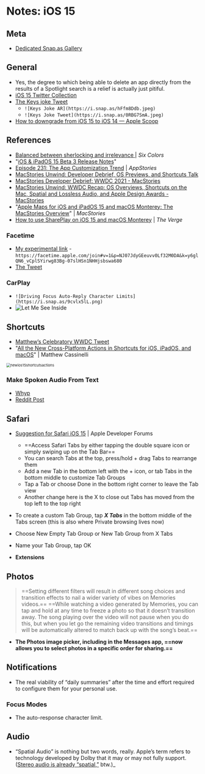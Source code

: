 # Notes: iOS 15

## Meta
* [Dedicated Snap.as Gallery](https://snap.as/extratone/ios15)

## General
* Yes, the degree to which being able to delete an app directly from the results of a Spotlight search is a relief is actually just pitiful.
* [iOS 15 Twitter Collection](https://twitter.com/NeoYokel/timelines/1411632131390984193)
* [The Keys joke Tweet](https://twitter.com/neoyokel/status/1401954704968536071)
	* `![Keys Joke AR](https://i.snap.as/hFfm8Ddb.jpeg)`
	* `![Keys Joke Tweet](https://i.snap.as/0RBG7SmA.jpeg)`
* [How to downgrade from iOS 15 to iOS 14 — Apple Scoop](https://applescoop.org/story/how-to-downgrade-from-ios-15-to-ios-14)

## References
* [Balanced between sherlocking and irrelevance ](https://sixcolors.com/post/2021/08/balanced-between-sherlocking-and-irrelevance/) | *Six Colors*
* "[iOS & iPadOS 15 Beta 3 Release Notes](https://developer.apple.com/documentation/ios-ipados-release-notes/ios-ipados-15-beta-release-notes)"
* [Episode 231: The App Customization Trend](https://appstories.net/episodes/231/) | _AppStories_
* [MacStories Unwind: Developer Debrief, OS Previews, and Shortcuts Talk](https://www.macstories.net/news/macstories-unwind-developer-debrief-os-previews-and-shortcuts-talk/)
* [MacStories Developer Debrief: WWDC 2021 - MacStories](https://www.macstories.net/stories/macstories-developer-debrief-wwdc-2021/)
* [MacStories Unwind: WWDC Recap: OS Overviews, Shortcuts on the Mac, Spatial and Lossless Audio, and Apple Design Awards - MacStories](https://www.macstories.net/news/macstories-unwind-wwdc-recap-os-overviews-shortcuts-on-the-mac-spatial-and-lossless-audio-and-apple-design-awards/)
*  "[Apple Maps for iOS and iPadOS 15 and macOS Monterey: The MacStories Overview](https://www.macstories.net/news/apple-maps-for-ios-and-ipados-15-and-macos-monterey-the-macstories-overview/)" | *MacStories*
* [How to use SharePlay on iOS 15 and macOS Monterey](https://www.theverge.com/22577178/shareplay-how-to-apple-facetime-ios-15-ipados-macos-monterey-apple-tv-video-music) | *The Verge*

### Facetime
* [My experimental link](https://facetime.apple.com/join#v=1&p=NJ07JdyGEeuvv0Lf32M0DA&k=y6glQN6_vCplSYirwg83Bg-07slHSn1NHHjsbswa680) - `https://facetime.apple.com/join#v=1&p=NJ07JdyGEeuvv0Lf32M0DA&k=y6glQN6_vCplSYirwg83Bg-07slHSn1NHHjsbswa680`
* [The Tweet](https://twitter.com/NeoYokel/status/1412965709701951495)

### CarPlay
* `![Driving Focus Auto-Reply Character Limits](https://i.snap.as/9cvlx5lL.png)`
* ![Let Me See Inside](https://i.snap.as/K1yZmcDI.png)

## Shortcuts

* [Matthew’s Celebratory WWDC Tweet](https://twitter.com/mattcassinelli/status/1401969109613441026?s=21)
*  "[All the New Cross-Platform Actions in Shortcuts for iOS, iPadOS, and macOS](https://www.matthewcassinelli.com/new-shortcuts-actions-ios-15/)" | Matthew Cassinelli

<img src="../../Dev/bilge/images/newios15shortcutsactions.jpg" alt="newios15shortcutsactions" style="zoom: 67%;" />

### Make Spoken Audio From Text

* [Whyp](https://whyp.it/t/make-spoken-audio-from-text-test-61843)
* [Reddit Post](https://www.reddit.com/r/iOSBeta/comments/okczun/finally_got_results_from_make_spoken_audio_from/h5724xa)

## Safari
* [Suggestion for Safari iOS 15](https://developer.apple.com/forums/thread/681880) | Apple Developer Forums

  * ==Access Safari Tabs by either tapping the double square icon or simply swiping up on the Tab Bar==
  * You can search Tabs at the top, press/hold + drag Tabs to rearrange them
  * Add a new Tab in the bottom left with the + icon, or tab Tabs in the bottom middle to customize Tab Groups
  * Tap a Tab or choose Done in the bottom right corner to leave the Tab view
  * Another change here is the X to close out Tabs has moved from the top left to the top right
 * To create a custom Tab Group, tap **_X Tabs_** in the bottom middle of the Tabs screen (this is also where Private browsing lives now)
  * Choose New Empty Tab Group or New Tab Group from X Tabs
  * Name your Tab Group, tap OK
  * **Extensions**

## Photos
> ==Setting different filters will result in different song choices and transition effects to nail a wider variety of vibes on Memories videos.==
> ==While watching a video generated by Memories, you can tap and hold at any time to freeze a photo so that it doesn’t transition away. The song playing over the video will not pause when you do this, but when you let go the remaining video transitions and timings will be automatically altered to match back up with the song’s beat.==

* **The ‌Photos‌ image picker, including in the Messages app, ==now allows you to select photos in a specific order for sharing.==**

## Notifications
* The real viability of “daily summaries” after the time and effort required to configure them for your personal use.



### Focus Modes
* The auto-response character limit.

## Audio
* “Spatial Audio” is nothing but two words, really. Apple’s term refers to technology developed by Dolby that it may or may not fully support. ([Stereo audio is already “spatial,”](https://bilge.world/mono-audio-playback) btw.)_